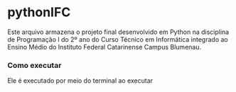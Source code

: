 # pythonIFC
Este arquivo armazena o projeto final desenvolvido em Python na disciplina de Programação I do 2º ano do Curso Técnico em Informática integrado ao Ensino Médio do Instituto Federal Catarinense Campus Blumenau.

### Como executar
Ele é executado por meio do terminal ao executar 
